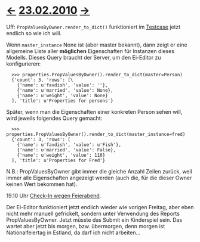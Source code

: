 # [←](20100222.md) [23.02.2010](20100223.md) [→](20100225.md) #

Uff: `PropValuesByOwner.render_to_dict()` funktioniert im
[Testcase](http://code.google.com/p/lino/source/browse/src/lino/test_apps/properties/models.py) jetzt endlich so wie ich will.

Wenn `master_instance` None ist (aber master bekannt), dann zeigt er eine allgemeine Liste aller **möglichen** Eigenschaften für Instanzen dieses Modells. Dieses Query braucht der Server, um den Ei-Editor zu konfigurieren:

```
  >>> properties.PropValuesByOwner().render_to_dict(master=Person)
  {'count': 3, 'rows': [\
    {'name': u'favdish', 'value': ''}, 
    {'name': u'married', 'value': None}, 
    {'name': u'weight', 'value': None}
  ], 'title': u'Properties for persons'}
```

Später, wenn man die Eigenschaften einer konkreten Person sehen will, wird jeweils folgendes Query gemacht:

```
  >>> properties.PropValuesByOwner().render_to_dict(master_instance=fred)
  {'count': 3, 'rows': [
    {'name': u'favdish', 'value': u'Fish'}, 
    {'name': u'married', 'value': False}, 
    {'name': u'weight', 'value': 110}
  ], 'title': u'Properties for Fred'}
```

N.B.: PropValuesByOwner gibt immer die gleiche Anzahl Zeilen zurück, weil immer alle Eigenschaften angezeigt werden (auch die, für die dieser Owner keinen Wert bekommen hat).

19.10 Uhr
[Check-In wegen Feierabend](http://code.google.com/p/lino/source/detail?r=68b49021d8aed2a8f1ae8e9434196c4510cf7bc2).

Der Ei-Editor funktioniert jetzt endlich wieder wie vorigen Freitag, aber eben nicht mehr manuell gefrickelt, sondern unter Verwendung des Reports PropValuesByOwner. Jetzt müsste das Submit ein Kinderspiel sein. Das wartet aber jetzt bis morgen, bzw. übermorgen, denn morgen ist Nationalfeiertag in Estland, da darf ich nicht arbeiten...
